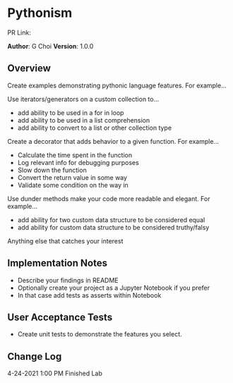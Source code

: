 # Pythonism

PR Link: 

**Author**: G Choi
**Version**: 1.0.0 

## Overview
Create examples demonstrating pythonic language features. For example…

Use iterators/generators on a custom collection to…
- add ability to be used in a for in loop
- add ability to be used in a list comprehension
- add ability to convert to a list or other collection type

Create a decorator that adds behavior to a given function. For example…
- Calculate the time spent in the function
- Log relevant info for debugging purposes
- Slow down the function
- Convert the return value in some way
- Validate some condition on the way in

Use dunder methods make your code more readable and elegant. For example…
- add ability for two custom data structure to be considered equal
- add ability for custom data structure to be considered truthy/falsy

Anything else that catches your interest

## Implementation Notes
- Describe your findings in README
- Optionally create your project as a Jupyter Notebook if you prefer
- In that case add tests as asserts within Notebook

## User Acceptance Tests
- Create unit tests to demonstrate the features you select.

## Change Log
4-24-2021 1:00 PM Finished Lab  